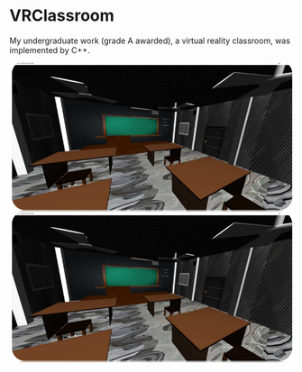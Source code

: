 # VRClassroom

My undergraduate work (grade A awarded), a virtual reality classroom, was implemented by C++.


<img src="https://github.com/fwyc0573/VRClassroom/blob/main/fig/fig1.png" width="700" />

<img src="https://github.com/fwyc0573/VRClassroom/blob/main/fig/fig1.png" width="700" />
